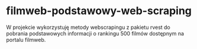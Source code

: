 # filmweb-podstawowy-web-scraping
W projekcie wykorzystuję metody webscrapingu z pakietu rvest do pobrania podstawowych informacji o rankingu 500 filmów dostępnym na portalu filmweb. 
